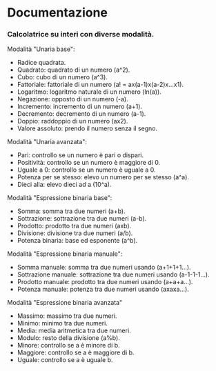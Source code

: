 #  Documentazione

### Calcolatrice su interi con diverse modalità.

Modalità "Unaria base":
- Radice quadrata.
- Quadrato: quadrato di un numero (a^2).
- Cubo: cubo di un numero (a^3).
- Fattoriale: fattoriale di un numero (a! = ax(a-1)x(a-2)x...x1).
- Logaritmo: logaritmo naturale di un numero (ln(a)).
- Negazione: opposto di un numero (-a).
- Incremento: incremento di un numero (a+1).
- Decremento: decremento di un numero (a-1).
- Doppio: raddoppio di un numero (ax2).
- Valore assoluto: prendo il numero senza il segno.

Modalità "Unaria avanzata":
- Pari: controllo se un numero è pari o dispari.
- Positività: controllo se un numero è maggiore di 0.
- Uguale a 0: controllo se un numero è uguale a 0.
- Potenza per se stesso: elevo un numero per se stesso (a^a).
- Dieci alla: elevo dieci ad a (10^a).

Modalità "Espressione binaria base":
- Somma: somma tra due numeri (a+b). 
- Sottrazione: sottrazione tra due numeri (a-b).
- Prodotto: prodotto tra due numeri (axb).
- Divisione: divisione tra due numeri (a/b).
- Potenza binaria: base ed esponente (a^b).

Modalità "Espressione binaria manuale":
- Somma manuale: somma tra due numeri usando (a+1+1+1...).
- Sottrazione manuale: sottrazione tra due numeri usando (a-1-1-1...).
- Prodotto manuale: prodotto tra due numeri usando (a+a+a...).
- Potenza manuale: potenza tra due numeri usando (axaxa...).

Modalità "Espressione binaria avanzata"
- Massimo: massimo tra due numeri.
- Minimo: minimo tra due numeri.
- Media: media aritmetica tra due numeri.
- Modulo: resto della divisione (a%b).
- Minore: controllo se a è minore di b.
- Maggiore: controllo se a è maggiore di b.
- Uguale: controllo se a è uguale b.


